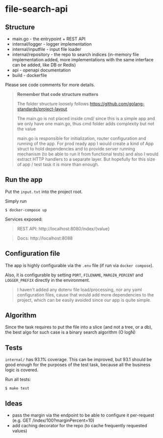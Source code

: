 # file-search-api

## Structure

- main.go - the entrypoint + REST API
- internal/logger - logger implementation
- internal/inputfile - input file loader
- internal/repository - the repo to search indices (in-memory file implementation added, more implementations with the same interface can be added, like DB or Redis)
- api - openapi documentation
- build - dockerfile

Please see code comments for more details.

> **Remember that code structure matters**
> 
> The folder structure loosely follows https://github.com/golang-standards/project-layout 
>
> The main.go is not placed inside cmd/ since this is a simple app and we only have one main.go, thus cmd folder adds complexity but not the value
> 
> main.go is responsible for initialization, router configuration and running of the app. For prod ready app I would
> create a kind of App struct to hold dependencies and to provide server running mechanism (to be able to run it from functional tests)
> and also I would extract HTTP handlers to a separate layer. But hopefully for this size of app / test task it is more than enough.

## Run the app

Put the `input.txt` into the project root.

Simply run
```shell
$ docker-compose up
```

Services exposed:

> REST API: http://localhost:8080/index/{value}

> Docs: http://localhost:8088

## Configuration file

The app is highly configurable via the `.env` file (if run via `docker compose`).

Also, it is configurable by setting `PORT`, `FILENAME`, `MARGIN_PERCENT` and `LOGGER_PREFIX` directly in the environment.

> I haven't added any dotenv file load/processing, nor any yaml configuration files, cause that would add more dependencies to the project,
> which can be easily avoided since our app is quite simple.

## Algorithm

Since the task requires to put the file into a slice (and not a tree, or a db), the best algo for such case is a binary search algorithm (O logN)

## Tests

`internal/` has 93.1% coverage. This can be improved, but 93.1 should be good enough for the purposes of the test task, because all the business logic is covered.

Run all tests:
```shell
$ make test
```

## Ideas

- pass the margin via the endpoint to be able to configure it per-request (e.g. GET /index/100?marginPercent=10)
- add caching decorator for the repo (to cache frequently requested values)
